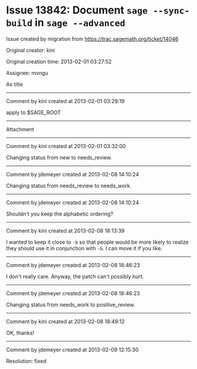 # Issue 13842: Document `sage --sync-build` in `sage --advanced`

Issue created by migration from https://trac.sagemath.org/ticket/14046

Original creator: kini

Original creation time: 2013-02-01 03:27:52

Assignee: mvngu

As title


---

Comment by kini created at 2013-02-01 03:29:19

apply to $SAGE_ROOT


---

Attachment


---

Comment by kini created at 2013-02-01 03:32:00

Changing status from new to needs_review.


---

Comment by jdemeyer created at 2013-02-08 14:10:24

Changing status from needs_review to needs_work.


---

Comment by jdemeyer created at 2013-02-08 14:10:24

Shouldn't you keep the alphabetic ordering?


---

Comment by kini created at 2013-02-08 18:13:39

I wanted to keep it close to `-b` so that people would be more likely to realize they should use it in conjunction with `-b`. I can move it if you like.


---

Comment by jdemeyer created at 2013-02-08 18:46:23

I don't really care. Anyway, the patch can't possibly hurt.


---

Comment by jdemeyer created at 2013-02-08 18:46:23

Changing status from needs_work to positive_review.


---

Comment by kini created at 2013-02-08 18:49:12

OK, thanks!


---

Comment by jdemeyer created at 2013-02-09 12:15:30

Resolution: fixed
